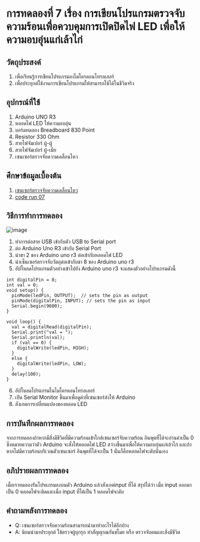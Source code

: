 # การทดลองที่ 7 เรื่อง การเขียนโปรแกรมตรวจจับความร้อนเพื่อควบคุมการเปิดปิดไฟ LED เพื่อให้ความอบอุ่นแก่เล้าไก่
## วัตถุประสงค์
1. เพื่อเรียนรู้การเขียนโปรแกรม​ลงไมโครคอนโทรล​เลอร์
2. เพื่อประยุกต์ใช้งานการเขียนโปรแกรมให้สามารถใช้ได้ในชีวิตจริง
## อุปกรณ์ที่ใช้
1. Arduino UNO R3
2. หลอดไฟ LED ให้ความอบอุ่น
3. บอร์ดทดลอง Breadboard 830 Point
4. Resistor 330 Ohm 
5. สายไฟจัมเปอร์ ผู้-ผู้ 
6. สายไฟจัมเปอร์ ผู้-เมีย 
7. เซนเซอร์ตรวจจับความเคลื่อนไหว 
## ศึกษาข้อมูลเบื้องต้น
1. [เซนเซอร์ตรวจจับความเคลื่อนไหว](https://www.myarduino.net/product/28/pir-%E0%B9%80%E0%B8%8B%E0%B9%87%E0%B8%99%E0%B9%80%E0%B8%8B%E0%B8%AD%E0%B8%A3%E0%B9%8C%E0%B8%95%E0%B8%A3%E0%B8%A7%E0%B8%88%E0%B8%88%E0%B8%B1%E0%B8%9A%E0%B8%84%E0%B8%A7%E0%B8%B2%E0%B8%A1%E0%B9%80%E0%B8%84%E0%B8%A5%E0%B8%B7%E0%B9%88%E0%B8%AD%E0%B8%99%E0%B9%84%E0%B8%AB%E0%B8%A7-motion-sensor-detector-module-hc-sr501-2)
2. [code run 07](https://www.myarduino.net/article/106/%E0%B8%AA%E0%B8%AD%E0%B8%99%E0%B9%83%E0%B8%8A%E0%B9%89%E0%B8%87%E0%B8%B2%E0%B8%99-arduino-pir-sensor-hc-sr501-%E0%B8%95%E0%B8%A3%E0%B8%A7%E0%B8%88%E0%B8%88%E0%B8%B1%E0%B8%9A%E0%B8%84%E0%B8%A7%E0%B8%B2%E0%B8%A1%E0%B8%A3%E0%B9%89%E0%B8%AD%E0%B8%99%E0%B8%AA%E0%B8%B4%E0%B9%88%E0%B8%87%E0%B8%A1%E0%B8%B5%E0%B8%8A%E0%B8%B5%E0%B8%A7%E0%B8%B4%E0%B8%95-%E0%B8%84%E0%B8%A7%E0%B8%9A%E0%B8%84%E0%B8%B8%E0%B8%A1-%E0%B9%80%E0%B8%9B%E0%B8%B4%E0%B8%94%E0%B8%9B%E0%B8%B4%E0%B8%94%E0%B9%84%E0%B8%9F-led)
## วิธีการทำการทดลอง
![image](https://user-images.githubusercontent.com/80880047/113169653-030b5980-9270-11eb-9ec1-1ed89e575469.png)
1. ทำการต่อสาย USB เข้ากับตัว USB to Serial port
2. ต่อ Arduino Uno R3 เข้ากับ Serial Port
3. นำขา 2 ของ Arduino uno r3 ต่อเข้ากับหลอดไฟ LED
4. นำเซ็นเซอร์ตรวจจับวัตถุต่อเข้ากับขา 8 ของ Arduino uno r3
5. อัปโหลดโปรแกรมตัวอย่างเข้าไปยัง Arduino uno r3 จะแสดงตัวอย่างโปรแกรมดังนี้
``` int ledPin = 2;
int digitalPin = 8;
int val = 0;
void setup() {
  pinMode(ledPin, OUTPUT);  // sets the pin as output
  pinMode(digitalPin, INPUT); // sets the pin as input
  Serial.begin(9600);
}

void loop() {
  val = digitalRead(digitalPin);  
  Serial.print("val = "); 
  Serial.println(val); 
  if (val == 0) { 
    digitalWrite(ledPin, HIGH); 
  }
  else {
    digitalWrite(ledPin, LOW); 
  }
  delay(100);
}
``` 
6. อัปโหลดโปรแกรมในไมโครคอนโทรลเลอร์ 
7. เปิด Serial Monitor ขึ้นมาเพื่อดูค่าที่เซนเซอร์ส่งให้ Arduino 
8. สังเกตการเปลี่ยนแปลงของหลอด LED
## การบันทึกผลการทดลอง
จากการทดลองถ้าหากมีสิ่งมีชีวิตที่มีความร้อนเข้าใกล้เซนเซอร์จับความร้อน อินพุตที่ได้จะอ่านค่าเป็น 0 ซึ่งหมายความว่าตัว Arduino จะสั่งให้หลอดไฟ LED สว่างขึ้นมาเพื่อให้ความอบอุ่นแก่เล้าไก่ และถ้าหากไม่มีความร้อนบริเวณตัวเซนเซอร์ อินพุตที่ได้จะเป็น 1 นั่นก็คือหลอดไฟจะดับนั่นเอง
## อภิปรายผลการทดลอง
เมื่อเราทดลองรันโปรแกรมลงบนตัว Arduino แล้วสังเกตinput ที่ได้ สรุปได้ว่า เมื่อ input ออกมาเป็น 0 หลอดไฟจะติดและเมื่อ input ที่ได้เป็น 1 หลอดไฟจะดับ
## คำถามหลังการทดลอง
* Q: เซนเซอร์ตรวจจับความร้อนสามารถนำมาทำอะไรได้อีกบ้าง
* A: นิยมนำมาประยุกต์ ใช้ตรวจผู้บุกรุก ทำสัญญาณกันขโมย หรือ ตรวจจับคนและสิ่งมีชีวิต

